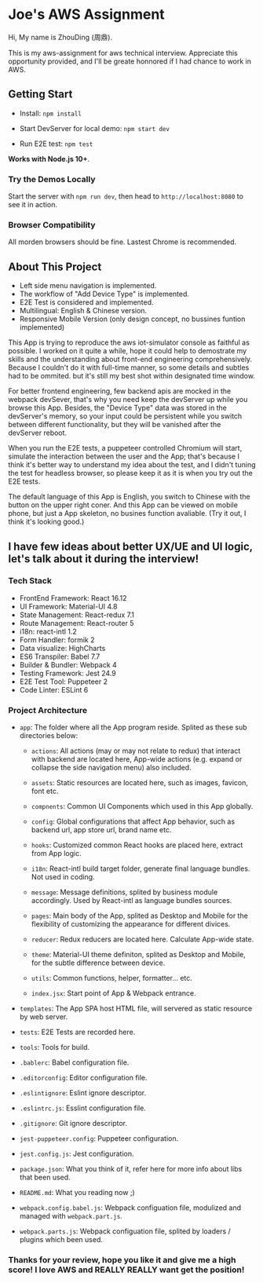 # Joe's AWS Assignment

Hi, My name is ZhouDing (周鼎).

This is my aws-assignment for aws technical interview. Appreciate this opportunity provided, and I'll be greate honnored if I had chance to work in AWS.

## Getting Start

- Install: `npm install`

- Start DevServer for local demo: `npm start dev`

- Run E2E test: `npm test`

**Works with Node.js 10+**.

### Try the Demos Locally

Start the server with `npm run dev`, then head to `http://localhost:8080` to see it in action.

### Browser Compatibility

All morden browsers should be fine. Lastest Chrome is recommended.

## About This Project

- Left side menu navigation is implemented.
- The workflow of "Add Device Type" is implemented.
- E2E Test is considered and implemented.
- Multilingual: English & Chinese version.
- Responsive Mobile Version (only design concept, no bussines funtion implemented)

This App is trying to reproduce the aws iot-simulator console as faithful as possible. I worked on it quite a while, hope it could help to demostrate my skills and the understanding about front-end engineering comprehensively. Because I couldn't do it with full-time manner, so some details and subtles had to be ommited. but it's still my best shot within designated time window.

For better frontend engineering, few backend apis are mocked in the webpack devSever, that's why you need keep the devServer up while you browse this App. Besides, the "Device Type" data was stored in the devServer's memory, so your input could be persistent while you switch between different functionality, but they will be vanished after the devServer reboot.

When you run the E2E tests, a puppeteer controlled Chromium will start, simulate the interaction between the user and the App; that's because I think it's better way to understand my idea about the test, and I didn't tuning the test for headless browser, so please keep it as it is when you try out the E2E tests.

The default language of this App is English, you switch to Chinese with the button on the upper right coner. And this App can be viewed on mobile phone, but just a App skeleton, no busines function avaliable. (Try it out, I think it's looking good.)

I have few ideas about better UX/UE and UI logic, let's talk about it during the interview!
---

### Tech Stack

- FrontEnd Framework: React 16.12
- UI Framework: Material-UI 4.8
- State Management: React-redux 7.1
- Route Management: React-router 5
- i18n: react-intl 1.2
- Form Handler: formik 2
- Data visualize: HighCharts
- ES6 Transpiler: Babel 7.7
- Builder & Bundler: Webpack 4
- Testing Framework: Jest 24.9
- E2E Test Tool: Puppeteer 2
- Code Linter: ESLint 6

### Project Architecture

- `app`: The folder where all the App program reside. Splited as these sub directories below:

  - `actions`: All actions (may or may not relate to redux) that interact with backend are located here, App-wide actions (e.g. expand or collapse the side navigation menu) also included.

  - `assets`: Static resources are located here, such as images, favicon, font etc.

  - `compnents`: Common UI Components which used in this App globally.

  - `config`: Global configurations that affect App behavior, such as backend url, app store url, brand name etc.

  - `hooks`: Customized common React hooks are placed here, extract from App logic.

  - `i18n`: React-intl build target folder, generate final language bundles. Not used in coding.

  - `message`: Message definitions, splited by business module accordingly. Used by React-intl as language bundles sources.

  - `pages`: Main body of the App, splited as Desktop and Mobile for the flexibility of customizing the appearance for different divices.

  - `reducer`: Redux reducers are located here. Calculate App-wide state.

  - `theme`: Material-UI theme definiton, splited as Desktop and Mobile, for the subtle difference between device.

  - `utils`: Common functions, helper, formatter... etc.

  - `index.jsx`: Start point of App & Webpack entrance.

- `templates`: The App SPA host HTML file, will servered as static resource by web server.

- `tests`: E2E Tests are recorded here.

- `tools`: Tools for build.

- `.bablerc`: Babel configuration file.

- `.editorconfig`: Editor configuration file.

- `.eslintignore`: Eslint ignore descriptor.

- `.eslintrc.js`: Esslint configuration file.

- `.gitignore`: Git ignore descriptor.

- `jest-puppeteer.config`: Puppeteer configuration.

- `jest.config.js`: Jest configuration.

- `package.json`: What you think of it, refer here for more info about libs that been used.

- `README.md`: What you reading now ;)

- `webpack.config.babel.js`: Webpack configuation file, modulized and managed with `webpack.part.js`.

- `webpack.parts.js`: Webpack configuation file, splited by loaders / plugins which been used.

### Thanks for your review, hope you like it and give me a high score! I love AWS and REALLY REALLY want get the position!
